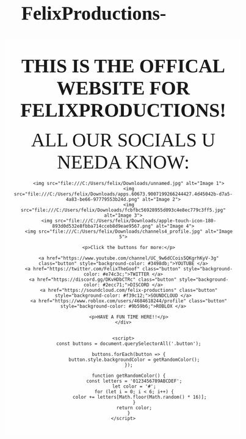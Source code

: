 # FelixProductions-

<!DOCTYPE html>


<html lang="en">
<head>
    <meta charset="UTF-8">
    <meta http-equiv="X-UA-Compatible" content="IE=edge">
    <meta name="viewport" content="width=device-width, initial-scale=1.0">
    <title>FelixProductions</title>
    <link rel="icon" type="image/png" href="/Users/felix/Downloads/channels4_profile.jpg">
    <!-- Your existing code continues below -->
    <link href="https://fonts.googleapis.com/css2?family=Luckiest+Guy&display=swap" rel="stylesheet">
    <style>
        body {
            font-family: 'Luckiest Guy', cursive;
            text-align: center;
            margin: 0;
            padding: 0;
            background-size: cover;
            background-repeat: no-repeat;
            background-attachment: fixed;
        }
        .content {
            background-color: rgba(255, 255, 255, 0.7);
            padding: 20px;
            border-radius: 10px;
            margin: 20px;
            display: inline-block;
        }
        .button {
            padding: 30px 60px;
            margin: 20px;
            color: white;
            text-decoration: none;
            border-radius: 10px;
            display: inline-block;
            cursor: pointer;
            font-size: 36px;
        }
        img {
            max-width: 300px;
            margin: 20px;
        }
        h1, p {
            font-size: 50px;
            margin: 20px;
        }
    </style>
</head>
<body style="background-image: url('file:///C:/Users/felix/Downloads/pngtree-cool-neon-star-4k-uhd-glowing-abstract-background-in-blue-and-image_3705285.jpg');">
    <div class="content">
        <h1>THIS IS THE OFFICAL WEBSITE FOR FELIXPRODUCTIONS!</h1>
        <p>ALL OUR SOCIALS U NEEDA KNOW:</p>
        
        <img src="file:///C:/Users/felix/Downloads/unnamed.jpg" alt="Image 1">
        <img src="file:///C:/Users/felix/Downloads/apps.60673.9007199266244427.4d45042b-d7a5-4a83-be66-97779553b24d.png" alt="Image 2">
        <img src="file:///C:/Users/felix/Downloads/fcbfbc56928955d093c4e8ec779c3ff5.jpg" alt="Image 3">
        <img src="file:///C:/Users/felix/Downloads/apple-touch-icon-180-893d0d532e8fbba714cceb8d9eae9567.png" alt="Image 4">
        <img src="file:///C:/Users/felix/Downloads/channels4_profile.jpg" alt="Image 5">
        
        <p>Click the buttons for more:</p>
        
        <a href="https://www.youtube.com/channel/UC_9w6dCCois5QKgrhKyV-3g" class="button" style="background-color: #3498db;">YOUTUBE </a>
        <a href="https://twitter.com/FelixTheGoof" class="button" style="background-color: #e74c3c;">TWITTER </a>
        <a href="https://discord.gg/DKvHDbCTRc" class="button" style="background-color: #2ecc71;">DISCORD </a>
        <a href="https://soundcloud.com/felix-productions" class="button" style="background-color: #f39c12;">SOUNDCLOUD </a>
        <a href="https://www.roblox.com/users/4684618244/profile" class="button" style="background-color: #9b59b6;">ROBLOX </a>
        
        <p>HAVE A FUN TIME HERE!!</p>
    </div>


    <script>
        const buttons = document.querySelectorAll('.button');
        
        buttons.forEach(button => {
            button.style.backgroundColor = getRandomColor();
        });
        
        function getRandomColor() {
            const letters = '0123456789ABCDEF';
            let color = '#';
            for (let i = 0; i < 6; i++) {
                color += letters[Math.floor(Math.random() * 16)];
            }
            return color;
        }
    </script>
</body>
</html>
